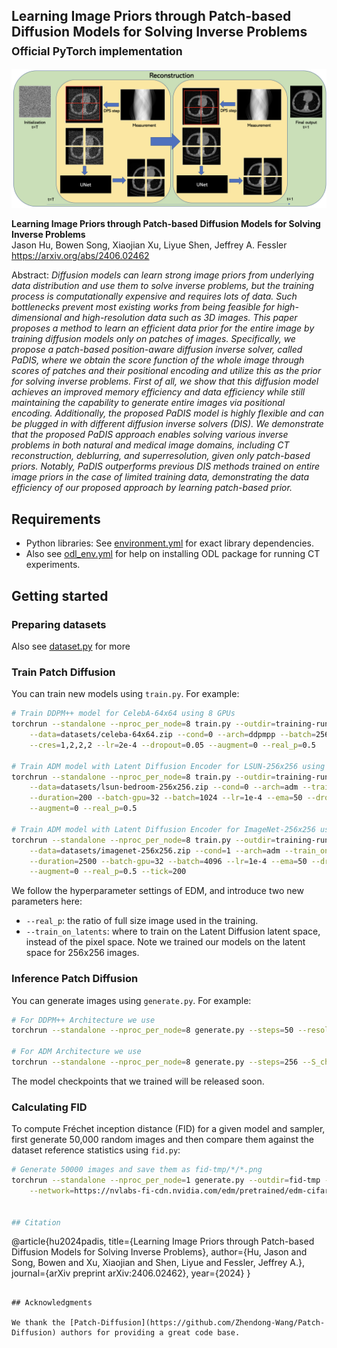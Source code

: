 ## Learning Image Priors through Patch-based Diffusion Models for Solving Inverse Problems<br><sub>Official PyTorch implementation</sub>

![Teaser image](./docs/reconstruction.png)

**Learning Image Priors through Patch-based Diffusion Models for Solving Inverse Problems**<br>
Jason Hu, Bowen Song, Xiaojian Xu, Liyue Shen, Jeffrey A. Fessler
<br>https://arxiv.org/abs/2406.02462 <br>

Abstract: *Diffusion models can learn strong image priors from underlying data distribution and use them to solve inverse problems, but the training process is computationally expensive and requires lots of data. Such bottlenecks prevent most existing works from being feasible for high-dimensional and high-resolution data such as 3D images. This paper proposes a method to learn an efficient data prior for the entire image by training diffusion models only on patches of images. Specifically, we propose a patch-based position-aware diffusion inverse solver, called PaDIS, where we obtain the score function of the whole image through scores of patches and their positional encoding and utilize this as the prior for solving inverse problems. First of all, we show that this diffusion model achieves an improved memory efficiency and data efficiency while still maintaining the capability to generate entire images via positional encoding. Additionally, the proposed PaDIS model is highly flexible and can be plugged in with different diffusion inverse solvers (DIS). We demonstrate that the proposed PaDIS approach enables solving various inverse problems in both natural and medical image domains, including CT reconstruction, deblurring, and superresolution, given only patch-based priors. Notably, PaDIS outperforms previous DIS methods trained on entire image priors in the case of limited training data, demonstrating the data efficiency of our proposed approach by learning patch-based prior.*


## Requirements
* Python libraries: See [environment.yml](./environment.yml) for exact library dependencies.
* Also see [odl_env.yml](./odlstuff/odl_env.yml) for help on installing ODL package for running CT experiments.

## Getting started

### Preparing datasets
Also see [dataset.py](./training/dataset.py) for more 

### Train Patch Diffusion

You can train new models using `train.py`. For example:

```.bash
# Train DDPM++ model for CelebA-64x64 using 8 GPUs
torchrun --standalone --nproc_per_node=8 train.py --outdir=training-runs \
    --data=datasets/celeba-64x64.zip --cond=0 --arch=ddpmpp --batch=256 \
    --cres=1,2,2,2 --lr=2e-4 --dropout=0.05 --augment=0 --real_p=0.5

# Train ADM model with Latent Diffusion Encoder for LSUN-256x256 using 8 GPUs
torchrun --standalone --nproc_per_node=8 train.py --outdir=training-runs \
    --data=datasets/lsun-bedroom-256x256.zip --cond=0 --arch=adm --train_on_latents=1 \
    --duration=200 --batch-gpu=32 --batch=1024 --lr=1e-4 --ema=50 --dropout=0.10 --fp16=1 --ls=100 \
    --augment=0 --real_p=0.5

# Train ADM model with Latent Diffusion Encoder for ImageNet-256x256 using 8 GPUs
torchrun --standalone --nproc_per_node=8 train.py --outdir=training-runs \
    --data=datasets/imagenet-256x256.zip --cond=1 --arch=adm --train_on_latents=1 \
    --duration=2500 --batch-gpu=32 --batch=4096 --lr=1e-4 --ema=50 --dropout=0.10 --fp16=1 --ls=100 \
    --augment=0 --real_p=0.5 --tick=200
```

We follow the hyperparameter settings of EDM, and introduce two new parameters here:

- `--real_p`: the ratio of full size image used in the training.
- `--train_on_latents`: where to train on the Latent Diffusion latent space, instead of the pixel space. Note we trained our models on the latent space for 256x256 images.

### Inference Patch Diffusion

You can generate images using `generate.py`. For example:
```.bash
# For DDPM++ Architecture we use
torchrun --standalone --nproc_per_node=8 generate.py --steps=50 --resolution 64 --batch 64 --outdir=fid-tmp --seeds=0-49999 --subdirs --network=/path-to-the-pkl/

# For ADM Architecture we use
torchrun --standalone --nproc_per_node=8 generate.py --steps=256 --S_churn=40 --S_min=0.05 --S_max=50 --S_noise=1.003 --resolution 32 --on_latents=1 --batch 64 --outdir=fid-tmp --seeds=0-49999 --subdirs --network=/path-to-the-pkl/
```

The model checkpoints that we trained will be released soon.

### Calculating FID

To compute Fr&eacute;chet inception distance (FID) for a given model and sampler, first generate 50,000 random images and then compare them against the dataset reference statistics using `fid.py`:

```.bash
# Generate 50000 images and save them as fid-tmp/*/*.png
torchrun --standalone --nproc_per_node=1 generate.py --outdir=fid-tmp --seeds=0-49999 --subdirs \
    --network=https://nvlabs-fi-cdn.nvidia.com/edm/pretrained/edm-cifar10-32x32-cond-vp.pkl


## Citation

```
@article{hu2024padis,
  title={Learning Image Priors through Patch-based Diffusion Models for Solving Inverse Problems},
  author={Hu, Jason and Song, Bowen and Xu, Xiaojian and Shen, Liyue and Fessler, Jeffrey A.},
  journal={arXiv preprint arXiv:2406.02462},
  year={2024}
}
```

## Acknowledgments

We thank the [Patch-Diffusion](https://github.com/Zhendong-Wang/Patch-Diffusion) authors for providing a great code base.
